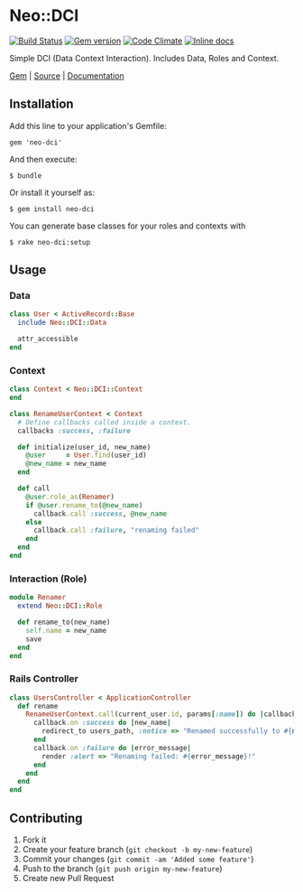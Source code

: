 # Neo::DCI

[![Build Status](http://img.shields.io/travis/neopoly/neo-dci.svg)](https://travis-ci.org/neopoly/neo-dci)
[![Gem version](http://img.shields.io/gem/v/neo-dci.svg)](https://rubygems.org/gems/neo-dci)
[![Code Climate](http://img.shields.io/codeclimate/github/neopoly/neo-dci.svg)](https://codeclimate.com/github/neopoly/neo-dci)
[![Inline docs](http://inch-ci.org/github/neopoly/nested_config.svg?branch=master)](http://inch-ci.org/github/neopoly/nested_config)

Simple DCI (Data Context Interaction).
Includes Data, Roles and Context.

[Gem](https://rubygems.org/gems/neo-dci) |
[Source](https://github.com/neopoly/neo-dci) |
[Documentation](http://rubydoc.info/github/neopoly/neo-dci/master/file/README.md)

## Installation

Add this line to your application's Gemfile:

    gem 'neo-dci'

And then execute:

    $ bundle

Or install it yourself as:

    $ gem install neo-dci

You can generate base classes for your roles and contexts with

    $ rake neo-dci:setup

## Usage

### Data

```ruby
class User < ActiveRecord::Base
  include Neo::DCI::Data

  attr_accessible
end
```

### Context

```ruby
class Context < Neo::DCI::Context
end

class RenameUserContext < Context
  # Define callbacks called inside a context.
  callbacks :success, :failure

  def initialize(user_id, new_name)
    @user     = User.find(user_id)
    @new_name = new_name
  end

  def call
    @user.role_as(Renamer)
    if @user.rename_to(@new_name)
      callback.call :success, @new_name
    else
      callback.call :failure, "renaming failed"
    end
  end
end
```

### Interaction (Role)

```ruby
module Renamer
  extend Neo::DCI::Role

  def rename_to(new_name)
    self.name = new_name
    save
  end
end
```

### Rails Controller

```ruby
class UsersController < ApplicationController
  def rename
    RenameUserContext.call(current_user.id, params[:name]) do |callback|
      callback.on :success do |new_name|
        redirect_to users_path, :notice => "Renamed successfully to #{new_name}"
      end
      callback.on :failure do |error_message|
        render :alert => "Renaming failed: #{error_message}!"
      end
    end
  end
end
```

## Contributing

1. Fork it
2. Create your feature branch (`git checkout -b my-new-feature`)
3. Commit your changes (`git commit -am 'Added some feature'`)
4. Push to the branch (`git push origin my-new-feature`)
5. Create new Pull Request
